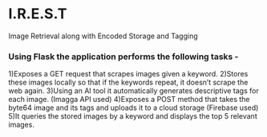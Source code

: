 # I.R.E.S.T

Image Retrieval along with Encoded Storage and Tagging

### Using Flask the application performs the following tasks -
1)Exposes a GET request that scrapes images given a keyword.
2)Stores these images locally so that if the keywords repeat, it doesn’t scrape the web again.
3)Using an AI tool it automatically generates descriptive tags for each image. (Imagga API used)
4)Exposes a POST method that takes the byte64 image and its tags and uploads it to a cloud storage (Firebase used)
5)It queries the stored images by a keyword and displays the top 5 relevant images.
